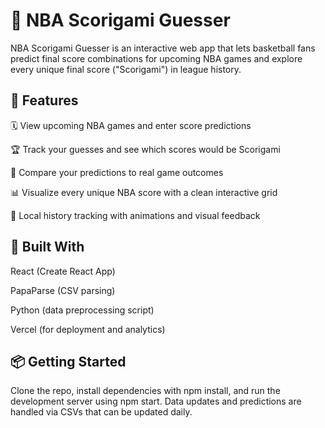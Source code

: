 # 🏀 NBA Scorigami Guesser

NBA Scorigami Guesser is an interactive web app that lets basketball fans predict final score combinations for upcoming NBA games and explore every unique final score ("Scorigami") in league history.

## 🔮 Features

🗓 View upcoming NBA games and enter score predictions

🏆 Track your guesses and see which scores would be Scorigami

🧠 Compare your predictions to real game outcomes

📊 Visualize every unique NBA score with a clean interactive grid

🏀 Local history tracking with animations and visual feedback

## 🚀 Built With

React (Create React App)

PapaParse (CSV parsing)

Python (data preprocessing script)

Vercel (for deployment and analytics)

## 📦 Getting Started

Clone the repo, install dependencies with npm install, and run the development server using npm start. Data updates and predictions are handled via CSVs that can be updated daily.
